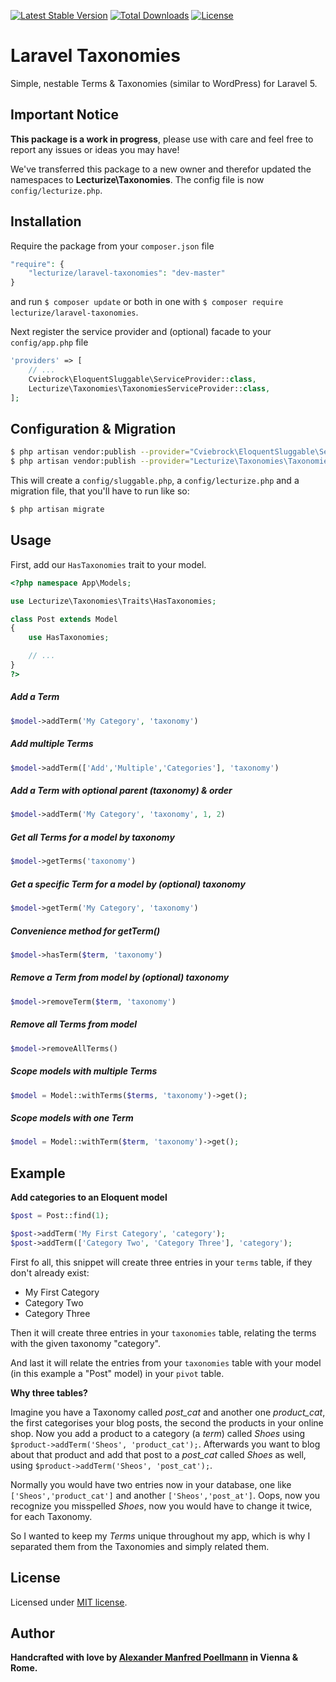[![Latest Stable Version](https://poser.pugx.org/lecturize/laravel-taxonomies/v/stable)](https://packagist.org/packages/lecturize/laravel-taxonomies)
[![Total Downloads](https://poser.pugx.org/lecturize/laravel-taxonomies/downloads)](https://packagist.org/packages/lecturize/laravel-taxonomies)
[![License](https://poser.pugx.org/lecturize/laravel-taxonomies/license)](https://packagist.org/packages/lecturize/laravel-taxonomies)

# Laravel Taxonomies

Simple, nestable Terms & Taxonomies (similar to WordPress) for Laravel 5.

## Important Notice

**This package is a work in progress**, please use with care and feel free to report any issues or ideas you may have!

We've transferred this package to a new owner and therefor updated the namespaces to **Lecturize\Taxonomies**. The config file is now `config/lecturize.php`.

## Installation

Require the package from your `composer.json` file

```php
"require": {
    "lecturize/laravel-taxonomies": "dev-master"
}
```

and run `$ composer update` or both in one with `$ composer require lecturize/laravel-taxonomies`.

Next register the service provider and (optional) facade to your `config/app.php` file

```php
'providers' => [
    // ...
    Cviebrock\EloquentSluggable\ServiceProvider::class,
    Lecturize\Taxonomies\TaxonomiesServiceProvider::class,
];
```

## Configuration & Migration

```bash
$ php artisan vendor:publish --provider="Cviebrock\EloquentSluggable\ServiceProvider"
$ php artisan vendor:publish --provider="Lecturize\Taxonomies\TaxonomiesServiceProvider"
```

This will create a `config/sluggable.php`, a `config/lecturize.php` and a migration file, that you'll have to run like so:

```bash
$ php artisan migrate
```

## Usage

First, add our `HasTaxonomies` trait to your model.
        
```php
<?php namespace App\Models;

use Lecturize\Taxonomies\Traits\HasTaxonomies;

class Post extends Model
{
    use HasTaxonomies;

    // ...
}
?>
```

##### Add a Term
```php
$model->addTerm('My Category', 'taxonomy')
```

##### Add multiple Terms
```php
$model->addTerm(['Add','Multiple','Categories'], 'taxonomy')
```

##### Add a Term with optional parent (taxonomy) & order
```php
$model->addTerm('My Category', 'taxonomy', 1, 2)
```

##### Get all Terms for a model by taxonomy
```php
$model->getTerms('taxonomy')
```

##### Get a specific Term for a model by (optional) taxonomy
```php
$model->getTerm('My Category', 'taxonomy')
```

##### Convenience method for getTerm()
```php
$model->hasTerm($term, 'taxonomy')
```

##### Remove a Term from model by (optional) taxonomy
```php
$model->removeTerm($term, 'taxonomy')
```

##### Remove all Terms from model
```php
$model->removeAllTerms()
```

##### Scope models with multiple Terms
```php
$model = Model::withTerms($terms, 'taxonomy')->get();
```

##### Scope models with one Term
```php
$model = Model::withTerm($term, 'taxonomy')->get();
```

## Example

**Add categories to an Eloquent model**

```php
$post = Post::find(1);

$post->addTerm('My First Category', 'category');
$post->addTerm(['Category Two', 'Category Three'], 'category');
```

First fo all, this snippet will create three entries in your `terms` table, if they don't already exist:

* My First Category
* Category Two
* Category Three

Then it will create three entries in your `taxonomies` table, relating the terms with the given taxonomy "category".

And last it will relate the entries from your `taxonomies` table with your model (in this example a "Post" model) in your `pivot` table.

**Why three tables?**

Imagine you have a Taxonomy called *post_cat* and another one *product_cat*, the first categorises your blog posts, the second the products in your online shop. Now you add a product to a category (a *term*) called *Shoes* using `$product->addTerm('Sheos', 'product_cat');`. Afterwards you want to blog about that product and add that post to a *post_cat* called *Shoes* as well, using `$product->addTerm('Sheos', 'post_cat');`.

Normally you would have two entries now in your database, one like `['Sheos','product_cat']` and another `['Sheos','post_at']`. Oops, now you recognize you misspelled *Shoes*, now you would have to change it twice, for each Taxonomy.

So I wanted to keep my *Terms* unique throughout my app, which is why I separated them from the Taxonomies and simply related them.

## License

Licensed under [MIT license](http://opensource.org/licenses/MIT).

## Author

**Handcrafted with love by [Alexander Manfred Poellmann](https://twitter.com/AMPoellmann) in Vienna &amp; Rome.**